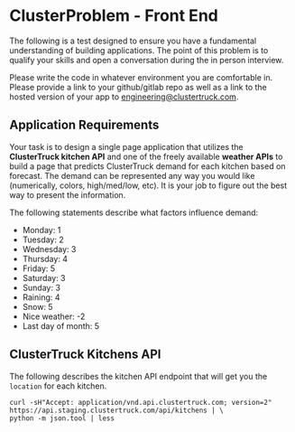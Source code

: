 # ClusterProblem - Front End
The following is a test designed to ensure you have a fundamental understanding of building applications. The point of this problem is to qualify your skills and open a conversation during the in person interview.
						
Please write the code in whatever environment you are comfortable in. Please provide a link to your github/gitlab repo as well as a link to the hosted version of your app to engineering@clustertruck.com.

## Application Requirements

Your task is to design a single page application that utilizes the **ClusterTruck kitchen API** and one of the freely available **weather APIs** to build a page that predicts ClusterTruck demand for each kitchen based on forecast. The demand can be represented any way you would like (numerically, colors, high/med/low, etc). It is your job to figure out the best way to present the information. 

The following statements describe what factors influence demand:

* Monday: 1
* Tuesday: 2
* Wednesday: 3
* Thursday: 4
* Friday: 5
* Saturday: 3
* Sunday: 3
* Raining: 4
* Snow: 5
* Nice weather: -2
* Last day of month: 5

## ClusterTruck Kitchens API

The following describes the kitchen API endpoint that will get you the `location` for each kitchen.

```
curl -sH"Accept: application/vnd.api.clustertruck.com; version=2" https://api.staging.clustertruck.com/api/kitchens | \
python -m json.tool | less
```
